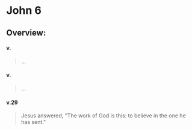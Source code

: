 # John 6

## Overview:



#### v.
> ...

#### v.
> ...

#### v.29
>Jesus answered, "The work of God is this: to believe in the one he has sent."



